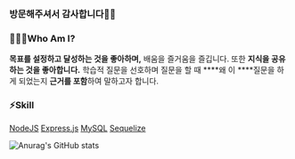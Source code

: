 ### 방문해주셔서 감사합니다🙇‍♂️

### 🙋🏻‍♂️Who Am I?
**목표를 설정하고 달성하는 것을 좋아하며,** 배움을 즐거움을 즐깁니다. 또한 **지식을 공유하는 것을 좋아합니다.**
학습적 질문을 선호하며 질문을 할 때  ****왜 이 ****질문을 하게 되었는지 **근거를 포함**하여 말하고자 합니다.

### ⚡️Skill
[NodeJS](https://img.shields.io/badge/node.js-6DA55F?style=for-the-badge&logo=node.js&logoColor=white)
[Express.js](https://img.shields.io/badge/express.js-%23404d59.svg?style=for-the-badge&logo=express&logoColor=%2361DAFB) 
[MySQL](https://img.shields.io/badge/mysql-%2300f.svg?style=for-the-badge&logo=mysql&logoColor=white)
[Sequelize](https://img.shields.io/badge/Sequelize-52B0E7?style=for-the-badge&logo=Sequelize&logoColor=white) 

![Anurag's GitHub stats](https://github-readme-stats.vercel.app/api?username=WHS95&show_icons=true&theme=dark)  
